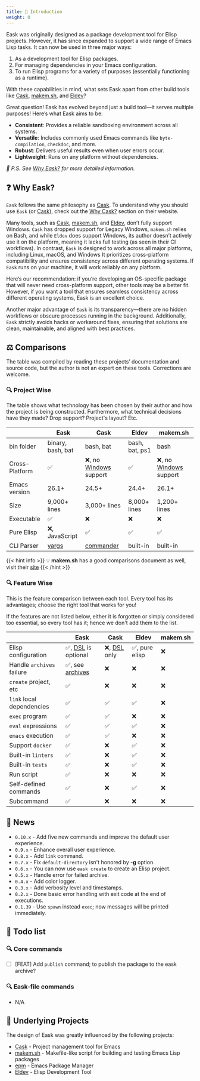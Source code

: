 ```yaml
---
title: 🚪 Introduction
weight: 0
---
```


Eask was originally designed as a package development tool for Elisp projects.
However, it has since expanded to support a wide range of Emacs Lisp tasks.
It can now be used in three major ways:

1. As a development tool for Elisp packages.
2. For managing dependencies in your Emacs configuration.
3. To run Elisp programs for a variety of purposes (essentially functioning as a runtime).

With these capabilities in mind, what sets Eask apart from other build tools
like [Cask][], [makem.sh][], and [Eldev][]?

Great question! Eask has evolved beyond just a build tool—it serves multiple purposes! Here’s what Eask aims to be:

- **Consistent**: Provides a reliable sandboxing environment across all systems.
- **Versatile**: Includes commonly used Emacs commands like `byte-compilation`, `checkdoc`, and more.
- **Robust**: Delivers useful results even when user errors occur.
- **Lightweight**: Runs on any platform without dependencies.

*📝 P.S. See [Why Eask?](https://emacs-eask.github.io/Getting-Started/Introduction/#-why-eask) for more detailed
information.*

## ❓ Why Eask?

`Eask` follows the same philosophy as [Cask][]. To understand why you should use
`Eask` (or [Cask][]), check out the [Why Cask?](https://cask.readthedocs.io/en/latest/guide/introduction.html#introduction-why-cask)
section on their website.

Many tools, such as [Cask][], [makem.sh][], and [Eldev][], don’t fully support Windows.
`Cask` has dropped support for Legacy Windows, `makem.sh` relies on Bash, and while
`Eldev` does support Windows, its author doesn’t actively use it on the platform,
meaning it lacks full testing (as seen in their CI workflows). In contrast, `Eask`
is designed to work across all major platforms, including Linux, macOS, and Windows
It prioritizes cross-platform compatibility and ensures consistency across different
operating systems. If `Eask` runs on your machine, it will work reliably on any platform.

Here’s our recommendation: if you’re developing an OS-specific package that will never
need cross-platform support, other tools may be a better fit. However, if you want a
tool that ensures seamless consistency across different operating systems, Eask is an excellent choice.

Another major advantage of `Eask` is its transparency—there are no hidden workflows
or obscure processes running in the background. Additionally, `Eask` strictly
avoids hacks or workaround fixes, ensuring that solutions are clean, maintainable,
and aligned with best practices.

## ⚖️ Comparisons

The table was compiled by reading these projects’ documentation and source code,
but the author is not an expert on these tools. Corrections are welcome.

### 🔍 Project Wise

The table shows what technology has been chosen by their author and how the
project is being constructed. Furthermore, what technical decisions have they
made? Drop support? Project's layout? Etc.

|                | Eask              | Cask                       | Eldev          | makem.sh                   |
|----------------|-------------------|----------------------------|----------------|----------------------------|
| bin folder     | binary, bash, bat | bash, bat                  | bash, bat, ps1 | bash                       |
| Cross-Platform | ✅                | ❌, no [Windows][] support | ✅             | ❌, no [Windows][] support |
| Emacs version  | 26.1+             | 24.5+                      | 24.4+          | 26.1+                      |
| Size           | 9,000+ lines      | 3,000+ lines               | 8,000+ lines   | 1,200+ lines               |
| Executable     | ✅                | ❌                         | ❌             | ❌                         |
| Pure Elisp     | ❌, JavaScript    | ✅                         | ✅             | ✅                         |
| CLI Parser     | [yargs][]         | [commander][]              | built-in       | built-in                   |

{{< hint info >}}
💡 **makem.sh** has a good comparisons document as well, visit their [site](https://github.com/alphapapa/makem.sh#comparisons)
{{< /hint >}}

### 🔍 Feature Wise

This is the feature comparison between each tool. Every tool has its advantages;
choose the right tool that works for you!

If the features are not listed below, either it is forgotten or simply
considered too essential, so every tool has it; hence we don't add them to the
list.

|                           | Eask                                    | Cask                     | Eldev          | makem.sh |
|---------------------------|-----------------------------------------|--------------------------|----------------|----------|
| Elisp configuration       | ✅, [DSL][DSL-Eask] is optional         | ❌, [DSL][DSL-Cask] only | ✅, pure elisp | ❌       |
| Handle `archives` failure | ✅, see [archives][emacs-eask/archives] | ❌                       | ❌             | ❌       |
| `create` project, etc     | ✅                                      | ❌                       | ❌             | ❌       |
| `link` local dependencies | ✅                                      | ✅                       | ✅             | ❌       |
| `exec` program            | ✅                                      | ✅                       | ❌             | ❌       |
| `eval` expressions        | ✅                                      | ✅                       | ✅             | ❌       |
| `emacs` execution         | ✅                                      | ✅                       | ❌             | ❌       |
| Support `docker`          | ✅                                      | ❌                       | ✅             | ❌       |
| Built-in `linters`        | ✅                                      | ❌                       | ✅             | ❌       |
| Built-in `tests`          | ✅                                      | ❌                       | ✅             | ❌       |
| Run script                | ✅                                      | ❌                       | ❌             | ❌       |
| Self-defined commands     | ✅                                      | ❌                       | ✅             | ❌       |
| Subcommand                | ✅                                      | ❌                       | ❌             | ❌       |

## 📰 News

- `0.10.x` - Add five new commands and improve the default user experience.
- `0.9.x` - Enhance overall user experience.
- `0.8.x` - Add `link` command.
- `0.7.x` - Fix `default-directory` isn't honored by **-g** option.
- `0.6.x` - You can now use `eask create` to create an Elisp project.
- `0.5.x` - Handle error for failed archive.
- `0.4.x` - Add color logger.
- `0.3.x` - Add verbosity level and timestamps.
- `0.2.x` - Done basic error handling with exit code at the end of executions.
- `0.1.39` - Use `spawn` instead `exec`; now messages will be printed immediately.

## 📝 Todo list

### 🔍 Core commands

- [ ] [FEAT] Add `publish` command; to publish the package to the eask archive?

### 🔍 Eask-file commands

- N/A

## 📂 Underlying Projects

The design of Eask was greatly influenced by the following projects:

- [Cask][] - Project management tool for Emacs
- [makem.sh][] - Makefile-like script for building and testing Emacs Lisp packages
- [epm](https://github.com/xuchunyang/epm) - Emacs Package Manager
- [Eldev][] - Elisp Development Tool


<!-- Links -->

[emacs-eask/archives]: https://github.com/emacs-eask/archives
[Cask]: https://github.com/cask/cask
[makem.sh]: https://github.com/alphapapa/makem.sh
[Eldev]: https://github.com/doublep/eldev

[yargs]: https://github.com/yargs/yargs
[commander]: https://github.com/rejeep/commander.el

[DSL-Eask]: https://emacs-eask.github.io/DSL/
[DSL-Cask]: https://cask.readthedocs.io/en/latest/guide/dsl.html

[Windows]: https://www.microsoft.com/en-us/windows?r=1
